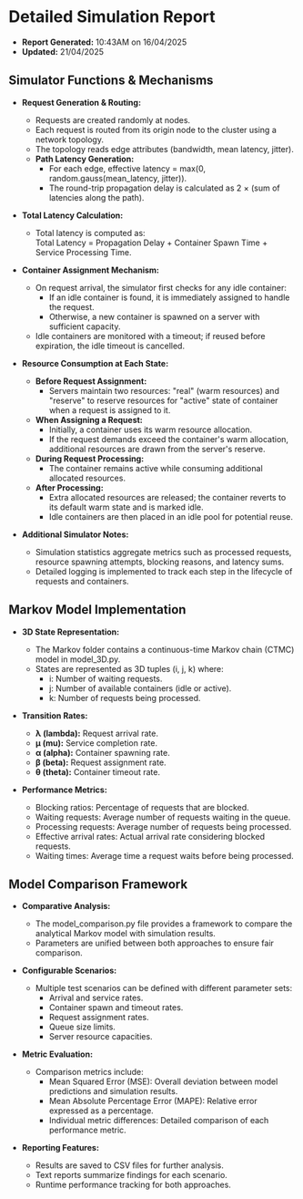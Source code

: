 # Detailed Simulation Report

- **Report Generated:** 10:43AM on 16/04/2025
- **Updated:** 21/04/2025

## Simulator Functions & Mechanisms

- **Request Generation & Routing:**
  - Requests are created randomly at nodes.
  - Each request is routed from its origin node to the cluster using a network topology.
  - The topology reads edge attributes (bandwidth, mean latency, jitter).
  - **Path Latency Generation:**  
    - For each edge, effective latency = max(0, random.gauss(mean_latency, jitter)).
    - The round-trip propagation delay is calculated as 2 × (sum of latencies along the path).

- **Total Latency Calculation:**
  - Total latency is computed as:  
    Total Latency = Propagation Delay + Container Spawn Time + Service Processing Time.

- **Container Assignment Mechanism:**
  - On request arrival, the simulator first checks for any idle container:
    - If an idle container is found, it is immediately assigned to handle the request.
    - Otherwise, a new container is spawned on a server with sufficient capacity.
  - Idle containers are monitored with a timeout; if reused before expiration, the idle timeout is cancelled.

- **Resource Consumption at Each State:**
  - **Before Request Assignment:**
    - Servers maintain two resources: "real" (warm resources) and "reserve" to reserve resources for "active" state of container when a request is assigned to it.
  - **When Assigning a Request:**
    - Initially, a container uses its warm resource allocation.
    - If the request demands exceed the container's warm allocation, additional resources are drawn from the server's reserve.
  - **During Request Processing:**
    - The container remains active while consuming additional allocated resources.
  - **After Processing:**
    - Extra allocated resources are released; the container reverts to its default warm state and is marked idle.
    - Idle containers are then placed in an idle pool for potential reuse.

- **Additional Simulator Notes:**
  - Simulation statistics aggregate metrics such as processed requests, resource spawning attempts, blocking reasons, and latency sums.
  - Detailed logging is implemented to track each step in the lifecycle of requests and containers.

## Markov Model Implementation

- **3D State Representation:**
  - The Markov folder contains a continuous-time Markov chain (CTMC) model in model_3D.py.
  - States are represented as 3D tuples (i, j, k) where:
    - i: Number of waiting requests.
    - j: Number of available containers (idle or active).
    - k: Number of requests being processed.
  
- **Transition Rates:**
  - **λ (lambda):** Request arrival rate.
  - **μ (mu):** Service completion rate.
  - **α (alpha):** Container spawning rate.
  - **β (beta):** Request assignment rate.
  - **θ (theta):** Container timeout rate.

- **Performance Metrics:**
  - Blocking ratios: Percentage of requests that are blocked.
  - Waiting requests: Average number of requests waiting in the queue.
  - Processing requests: Average number of requests being processed.
  - Effective arrival rates: Actual arrival rate considering blocked requests.
  - Waiting times: Average time a request waits before being processed.

## Model Comparison Framework

- **Comparative Analysis:**
  - The model_comparison.py file provides a framework to compare the analytical Markov model with simulation results.
  - Parameters are unified between both approaches to ensure fair comparison.
  
- **Configurable Scenarios:**
  - Multiple test scenarios can be defined with different parameter sets:
    - Arrival and service rates.
    - Container spawn and timeout rates.
    - Request assignment rates.
    - Queue size limits.
    - Server resource capacities.

- **Metric Evaluation:**
  - Comparison metrics include:
    - Mean Squared Error (MSE): Overall deviation between model predictions and simulation results.
    - Mean Absolute Percentage Error (MAPE): Relative error expressed as a percentage.
    - Individual metric differences: Detailed comparison of each performance metric.

- **Reporting Features:**
  - Results are saved to CSV files for further analysis.
  - Text reports summarize findings for each scenario.
  - Runtime performance tracking for both approaches.

